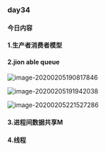 ### day34

#### 今日内容

#### 1.生产者消费者模型

#### 2.jion able queue



![image-20200205190817846](C:\Users\davidlu\AppData\Roaming\Typora\typora-user-images\image-20200205190817846.png)



![image-20200205191942038](C:\Users\davidlu\AppData\Roaming\Typora\typora-user-images\image-20200205191942038.png)





![image-20200205221527286](C:\Users\davidlu\AppData\Roaming\Typora\typora-user-images\image-20200205221527286.png)



#### 3.进程间数据共享M





#### 4.线程

